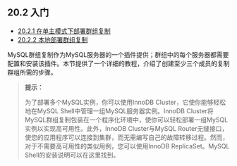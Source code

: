 ## 20.2 入门

- [20.2.1 在单主模式下部署群组复制](./20.02.01.在单主模式下部署群组复制/20.02.01.00.在单主模式下部署群组复制.md)
- [20.2.2 本地部署群组复制](./20.02.02.本地部署群组复制.md)

MySQL群组复制作为MySQL服务器的一个插件提供；群组中的每个服务器都需要配置和安装该插件。本节提供了一个详细的教程，介绍了创建至少三个成员的复制群组所需的步骤。

> **提示：**
>
> 为了部署多个MySQL实例，你可以使用InnoDB Cluster，它使你能够轻松地在MySQL Shell中管理一组MySQL服务器实例。InnoDB Cluster将MySQL群组复制包装在一个程序化环境中，使你可以轻松部署一组MySQL实例以实现高可用性。此外，InnoDB Cluster与MySQL Router无缝接口，使您的应用程序可以连接到集群，而无需编写自己的故障转移过程。然而，对于不需要高可用性的类似用例，您可以使用InnoDB ReplicaSet。MySQL Shell的安装说明可以在这里找到。